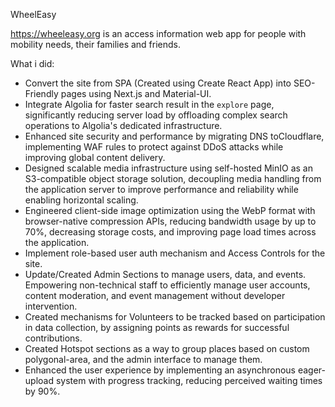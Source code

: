 WheelEasy

https://wheeleasy.org is an access information web app for people with mobility needs, their
families and friends.

What i did:
- Convert the site from SPA (Created using Create React App) into SEO-Friendly pages using Next.js and Material-UI.
- Integrate Algolia for faster search result in the `explore` page, significantly reducing server load by offloading complex search operations to Algolia's dedicated infrastructure.
- Enhanced site security and performance by migrating DNS toCloudflare, implementing WAF rules to protect against DDoS attacks while improving global content delivery.
- Designed scalable media infrastructure using self-hosted MinIO as an S3-compatible object storage solution, decoupling media handling from the application server to improve performance and reliability while enabling horizontal scaling.
- Engineered client-side image optimization using the WebP format with browser-native compression APIs, reducing bandwidth usage by up to 70%, decreasing storage costs, and improving page load times across the application.
- Implement role-based user auth mechanism and Access Controls for the site.
- Update/Created Admin Sections to manage users, data, and events. Empowering non-technical staff to efficiently manage user accounts, content moderation, and event management without developer intervention.
- Created mechanisms for Volunteers to be tracked based on participation in data collection, by assigning points as rewards for successful contributions.
- Created Hotspot sections as a way to group places based on custom polygonal-area, and the admin interface to manage them.
- Enhanced the user experience by implementing an asynchronous eager-upload system with progress tracking, reducing perceived waiting times by 90%.
